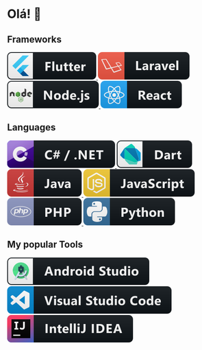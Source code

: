 # Olá! 👋


## Frameworks
<p align="left">
 <a href="#">
    <img src="svg/dev/frameworks/flutter.svg" alt="example badge" style="vertical-align:top margin:6px 4px">
  </a>  
 <a href="#">
    <img src="svg/dev/frameworks/laravel.svg" alt="example badge" style="vertical-align:top margin:6px 4px">
  </a>  
 <a href="#">
    <img src="svg/dev/frameworks/nodejs.svg" alt="example badge" style="vertical-align:top margin:6px 4px">
  </a>  
 <a href="#">
    <img src="svg/dev/frameworks/react.svg" alt="example badge" style="vertical-align:top margin:6px 4px">
  </a>  
</p>


## Languages
<p align="left">
 <a href="#">
    <img src="svg/dev/languages/csharp_dotnet.svg" alt="example badge" style="vertical-align:top margin:6px 4px">
  </a>  
 <a href="#">
    <img src="svg/dev/languages/dart_colour.svg" alt="example badge" style="vertical-align:top margin:6px 4px">
  </a>  
 <a href="#">
    <img src="svg/dev/languages/java.svg" alt="example badge" style="vertical-align:top margin:6px 4px">
  </a>  
 <a href="#">
    <img src="svg/dev/languages/js.svg" alt="example badge" style="vertical-align:top margin:6px 4px">
  </a>  
  <a href="#">
    <img src="svg/dev/languages/php.svg" alt="example badge" style="vertical-align:top margin:6px 4px">
  </a>  
 <a href="#">
    <img src="svg/dev/languages/python.svg" alt="example badge" style="vertical-align:top margin:6px 4px">
  </a>  
</p>
  
## My popular Tools  
<p align="left">
 <a href="#">
    <img src="svg/dev/tools/android_studio_colour.svg" alt="example badge" style="vertical-align:top margin:6px 4px">
  </a>  
 <a href="#">
    <img src="svg/dev/tools/visualstudio_code.svg" alt="example badge" style="vertical-align:top margin:6px 4px">
  </a>  
 <a href="#">
    <img src="svg/dev/tools/jetbrains_intellij.svg" alt="example badge" style="vertical-align:top margin:6px 4px">
  </a>  
</p>  
  
  
  
  
  
<!--
**rayannesilveira/rayannesilveira** is a ✨ _special_ ✨ repository because its `README.md` (this file) appears on your GitHub profile.

Here are some ideas to get you started:

- 🔭 I’m currently working on ...
- 🌱 I’m currently learning ...
- 👯 I’m looking to collaborate on ...
- 🤔 I’m looking for help with ...
- 💬 Ask me about ...
- 📫 How to reach me: ...
- 😄 Pronouns: ...
- ⚡ Fun fact: ...
-->

